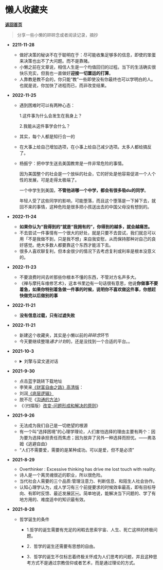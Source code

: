 # 懒人收藏夹

[**返回首页**](/README.md)

> 分享一些小懒的碎碎念或者阅读记录，摘抄

- **2211-11-28**
  
  - 做好决策的秘诀不在于聪明在于：尽可能收集足够多的信息，即使的笨蛋来决策也出不了大问题。而不是靠赌。
  - 小懒之前在文章说，相信人生是一个均值回归的过程。当下的生活确实很快乐充实，但我也一直做好**迎接一切噩运的打算**。
  - 人靠教是教不会的，你只能“教”一些即使没有你最终也可以学明白的人。也就是说，你加快了进程而已，而非改变结果。
  
- **2022-11-25**
  
  - 遇到困难时可以有两种心态：
  
    1.这件事为什么会发生在我身上？
  
    2.我能从这件事学会什么？
  
  - 其实，每个人都是知行合一的
  
  - 在大事上给自己增加选项，在小事上给自己减少选项。太多人都给搞反了。
  
  - 杨振宁：把中学生送去美国教育是一件非常危险的事情。
  
    因为美国整个的社会是一个放纵的社会，它的好处是他容易促进一个人个性的发展，可是走得太极端了。
  
    一个中学生到美国，**不管他进哪一个中学，都会有很多吸du的同学**。
  
    年轻人受了这些同学的影响，可能堕落，而且这个堕落是一下掉下去，就回不来的事情，这种危险是很多把小孩送出去的中国父母没有想到的。
  
- **2022-11-24**
  
  - **如果你认为“我得到的”就是“我拥有的”，你得到的越多，就会越痛苦。**
  - 不去尝试一件事情有一个很大的好处，就是只要不去尝试，我们就总可以用「不是我做不到，只是我不想」来自我安慰，从而保持那种对自己的良好感觉。绝大多数人都要靠这个东西才能活下去。
  - 很多人喜欢聊复利，但本金很少的情况下去考虑复利或利率是根本没意义的。
  
- **2022-11-23**
  
  - 不要浪费时间去听那些你根本不懂的东西，不管对方名声多大。
  - 《禅与摩托车维修艺术》，这本书里边有一句话很有意思，他说**你做事不要着急，如果你特别着急做一件事的时候，说明你不喜欢做这件事，你想赶快做完以后做别的事**
  
- **2022-11-21**
  
  - **没有信息过载，只有过滤失败**
  
- **2022-11-21**
  
  - 新建这个收藏夹，其实是小懒以前的*碎碎念*环节
  - 今天要继续整理*通才计划*的，还是没找到一个合适的平台。。
  
- **2021-10-3**

  - <details>
      <summary>刘擎与梁文道对话</summary>
      <p> <section id="nice" data-tool="mdnice编辑器" data-website="https://www.mdnice.com" style="font-size: 16px; padding: 0 10px; word-spacing: 0px; word-break: break-word; word-wrap: break-word; text-align: left; line-height: 1.5; color: #2b2b2b; letter-spacing: 2px; background-image: linear-gradient(90deg, rgba(50, 0, 0, 0.04) 3%, rgba(0, 0, 0, 0) 3%), linear-gradient(360deg, rgba(50, 0, 0, 0.04) 3%, rgba(0, 0, 0, 0) 3%); background-size: 20px 20px; background-position: center center; font-family: Optima-Regular, Optima, PingFangSC-light, PingFangTC-light, 'PingFang SC', Cambria, Cochin, Georgia, Times, 'Times New Roman', serif;"><p data-tool="mdnice编辑器" style="padding-top: 8px; padding-bottom: 8px; color: #2b2b2b; margin: 10px 0px; letter-spacing: 2px; line-height: 28px; font-size: 17px; word-spacing: 2px;"><strong style="color: #773098; font-weight: bold;"><span>「</span>梁文道<span>」</span></strong>：从幼儿园开始到老去，生活的逻辑是一致的。所以今天的青年进入职场后的压力，是在延续大学，他没有一个break。我很难想象，<strong style="color: #773098; font-weight: bold;"><span>「</span>这就像一辈子都在跑一个没跑完的马拉松。<span>」</span></strong></p>
    <p data-tool="mdnice编辑器" style="padding-top: 8px; padding-bottom: 8px; color: #2b2b2b; margin: 10px 0px; letter-spacing: 2px; line-height: 28px; font-size: 17px; word-spacing: 2px;"><strong style="color: #773098; font-weight: bold;"><span>「</span>刘擎<span>」</span></strong>：从分数到财富，这都是完全单一的目标。这对年轻人的压力很大。他们本可以工作后，领一份还行的薪水，然后就开始玩，探索生活了，但现在的环境让他们必须要有房有车。社会设定的目标很明确，而且路径给钉死了。</p>
    <p data-tool="mdnice编辑器" style="padding-top: 8px; padding-bottom: 8px; color: #2b2b2b; margin: 10px 0px; letter-spacing: 2px; line-height: 28px; font-size: 17px; word-spacing: 2px;">像80年代的时候，好像我们的方向也很明确，但路径是不清楚的。因为当时的社会还不够成熟，没有提供如今这么现成的赛道。</p>
    <p data-tool="mdnice编辑器" style="padding-top: 8px; padding-bottom: 8px; color: #2b2b2b; margin: 10px 0px; letter-spacing: 2px; line-height: 28px; font-size: 17px; word-spacing: 2px;"><strong style="color: #773098; font-weight: bold;"><span>「</span>梁文道<span>」</span></strong>：由于路径不清楚，也充满着各种机会。</p>
    <p data-tool="mdnice编辑器" style="padding-top: 8px; padding-bottom: 8px; color: #2b2b2b; margin: 10px 0px; letter-spacing: 2px; line-height: 28px; font-size: 17px; word-spacing: 2px;"><strong style="color: #773098; font-weight: bold;"><span>「</span>刘擎<span>」</span></strong>：现在的赛道都很清楚，你要么考公务员，要么创业，要么进大公司。但是意义感的缺乏很普遍。</p>
    </section></p>
    </details>

- **2021-9-30**

  - 点击蓝字跳转下载地址
  - 李笑来[《财富自由之路》高清版](https://lazymans.lanzouw.com/itz21wvkz9c)：
  - 刘润[《底层逻辑》](https://lazymans.lanzouw.com/i2ED4w0nnyh)
  - 脱不花《[沟通的方法](https://lazymans.lanzouw.com/iZHDkwvtone)》
  - 《（扫描版）[改变-问题形成和解决的原则](https://lazymans.lanzouw.com/i1pLiup29ef)》

- **2021-9-26**
  
  - 无法成为我们自己是一切绝望的根源
  - 有一个叫“选择困境”的心理学理论，人们害怕选择的理由主要有两个：因为要为选择承担责任而焦虑；因为放弃了另外一种选择而担忧。——弗洛姆《逃避自由》
  - “人们不需要爱，需要的是某种成功。可以是爱，但不是必须”
  
- **2021-8-29**
  
  - Overthinker : Excessive thinking has drive me lost touch with reality.
  - 诗人是一个离灵魂很近的职业，所以很危险。
  - 当代社会人需要的三个品质:管理注意力、判断信息、和陌生人社会协作。
  - 认知心理学认为，成人学习有三个前提要求的时候效率最高，即有目标导向、有即时反馈、最近发展区￼。简单地说，能解决当下问题的、学了有地方用的、难度适中的知识最有效。
  
- **2021-8-28**

  - 哲学诞生的条件

    - 1.哲学的诞生需要有充足的闲暇去思索宇宙、人生、死亡这样的终极问题。

    - 2．哲学的诞生还需要有思想的自由。

    - 3．哲学的诞生不仅标志着终极关怀成为人们思考的问题，并且这种思考方式不是通过宗教信仰或者艺术，而是通过理论的方式。